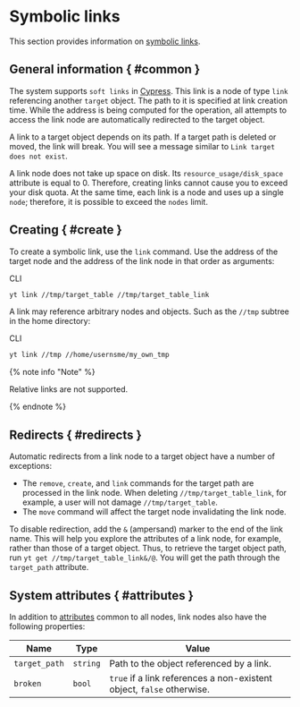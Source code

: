 # Symbolic links

This section provides information on [symbolic links](https://en.wikipedia.org/wiki/Symbolic_link).

## General information { #common }

The system supports `soft links` in [Cypress](../../../user-guide/storage/cypress.md). This link is a node of type `link` referencing another `target` object.
The path to it is specified at link creation time. While the address is being computed for the operation, all attempts to access the link node are automatically redirected to the target object.

A link to a target object depends on its path.
If a target path is deleted or moved, the link will break. You will see a message similar to `Link target does not exist`.

A link node does not take up space on disk. Its `resource_usage/disk_space` attribute is equal to 0. Therefore, creating links cannot cause you to exceed your disk quota.
At the same time, each link is a node and uses up a single `node`; therefore, it is possible to exceed the `nodes` limit.

## Creating { #create }

To create a symbolic link, use the `link` command. Use the address of the target node and the address of the link node in that order as arguments:

CLI
```bash
yt link //tmp/target_table //tmp/target_table_link
```

A link may reference arbitrary nodes and objects.
Such as the `//tmp` subtree in the home directory:

CLI
```bash
yt link //tmp //home/usernsme/my_own_tmp
```

{% note info "Note" %}

Relative links are not supported.

{% endnote %}

## Redirects { #redirects }

Automatic redirects from a link node to a target object have a number of exceptions:

- The `remove`, `create`, and `link` commands for the target path are processed in the link node. When deleting `//tmp/target_table_link`, for example, a user will not damage `//tmp/target_table`.
- The `move` command will affect the target node invalidating the link node.

To disable redirection, add the `&` (ampersand) marker to the end of the link name.
This will help you explore the attributes of a link node, for example, rather than those of a target object.
Thus, to retrieve the target object path, run `yt get //tmp/target_table_link&/@`. You will get the path through the `target_path` attribute.

## System attributes { #attributes }

In addition to [attributes](../../../user-guide/storage/attributes.md) common to all nodes, link nodes also have the following properties:

| **Name** | **Type** | **Value** |
| ------------- | -------- | ------------------------------------------------------------ |
| `target_path` | `string` | Path to the object referenced by a link. |
| `broken` | `bool` | `true` if a link references a non-existent object, `false` otherwise. |

